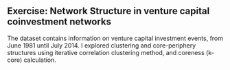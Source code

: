 
## Exercise: Network Structure in venture capital coinvestment networks
The dataset contains information on venture capital investment events, from June 1981 until July 2014.
I explored clustering and core-periphery structures using iterative correlation clustering method, and coreness (k-core) calculation.
